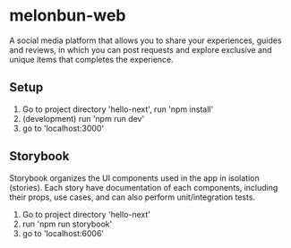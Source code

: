# melonbun-web
A social media platform that allows you to share your experiences, guides and reviews, in which you can post requests and explore exclusive and unique items that completes the experience.

## Setup
1. Go to project directory 'hello-next', run 'npm install'
2. (development) run 'npm run dev'
3. go to 'localhost:3000'

## Storybook
Storybook organizes the UI components used in the app in isolation (stories). Each story have documentation of each components, including their props, use cases, and can also perform unit/integration tests.
1. Go to project directory 'hello-next'
2. run 'npm run storybook'
3. go to 'localhost:6006'
